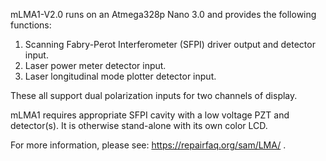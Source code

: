mLMA1-V2.0 runs on an Atmega328p Nano 3.0 and provides the following functions:

1. Scanning Fabry-Perot Interferometer (SFPI) driver output and detector input.
2. Laser power meter detector input.
3. Laser longitudinal mode plotter detector input.

These all support dual polarization inputs for two channels of display.

mLMA1 requires appropriate SFPI cavity with a low voltage PZT and detector(s).  It is otherwise stand-alone with its own color LCD.

For more information, please see: https://repairfaq.org/sam/LMA/ .
